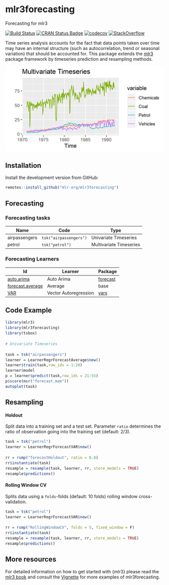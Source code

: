# mlr3forecasting

Forecasting for mlr3

<!-- badges: start -->
[![Build Status](https://img.shields.io/travis/mlr-org/mlr3forecasting/master?label=Linux&logo=travis&style=flat-square)](https://travis-ci.org/mlr-org/mlr3forecasting)
[![CRAN Status Badge](https://www.r-pkg.org/badges/version-ago/mlr3forecasting)](https://cran.r-project.org/package=mlr3forecasting)
[![codecov](https://codecov.io/gh/mlr-org/mlr3forecasting/branch/master/graph/badge.svg)](https://codecov.io/gh/mlr-org/mlr3forecasting)
[![StackOverflow](https://img.shields.io/badge/stackoverflow-mlr3-orange.svg)](https://stackoverflow.com/questions/tagged/mlr3)
<!-- badges: end -->

Time series analysis accounts for the fact that data points taken over time may have an internal structure (such as autocorrelation, trend or seasonal variation) that should be accounted for. This package extends the [mlr3](https://github.com/mlr-org/mlr3) package
framework by timeseries prediction and resampling methods.

![](man/multi_timeseries.png)<!-- .element height="50%" width="50%" -->

## Installation

Install the development version from
GitHub:

``` r
remotes::install_github("mlr-org/mlr3forecasting")
```

## Forecasting

### Forecasting tasks

| Name          | Code                   | Type                    |
|---------------|------------------------|-------------------------|
| airpassengers | `tsk("airpassengers")` | Univariate Timeseries   |
| petrol        | `tsk("petrol")`        | Multivariate Timeseries |

### Forecasting Learners

| Id                                                                                               | Learner               | Package                                                 |
|--------------------------------------------------------------------------------------------------|-----------------------|---------------------------------------------------------|
| [auto.arima](https://mlr3forecasting.mlr-org.com/reference/mlr_learners_regr.AutoArima.html)     | Auto Arima            | [forecast](https://cran.r-project.org/package=forecast) |
| [forecast.average](https://mlr3forecasting.mlr-org.com/reference/mlr_learners_regr.Average.html) | Average               | base                                                    |
| [VAR](https://mlr3forecasting.mlr-org.com/reference/mlr_learners_regr.VAR.html)                  | Vector Autoregression | [vars](https://cran.r-project.org/package=vars)         |


## Code Example

```r
library(mlr3)
library(mlr3forecasting)
library(tsbox)

# Univariate Timeseries

task = tsk("airpassengers")
learner = LearnerRegrForecastAverage$new()
learner$train(task,row_ids = 1:20)
learner$model
p = learner$predict(task,row_ids = 21:55)
p$score(msr("forecast.mae"))
autoplot(task)
```

## Resampling

#### Holdout 

Split data into a training set and a test set.
Parameter `ratio` determines the ratio of observation going into the training set (default: 2/3).

```r
task = tsk("petrol")
learner = LearnerRegrForecastVAR$new()

rr = rsmp("forecastHoldout", ratio = 0.8)
rr$instantiate(task)
resample = resample(task, learner, rr, store_models = TRUE)
resample$predictions()
```

#### Rolling Window CV 

Splits data using a `folds`-folds (default: 10 folds) rolling window cross-validation.

```r
task = tsk("petrol")
learner = LearnerRegrForecastVAR$new()

rr = rsmp("RollingWindowCV", folds = 5, fixed_window = F)
rr$instantiate(task)
resample = resample(task, learner, rr, store_models = TRUE)
resample$predictions()
```

## More resources

For detailed information on how to get started with {mlr3} please read the 
[mlr3 book](https://mlr3book.mlr-org.com/) and consult the
[Vignette](https://mlr3forecasting.mlr-org.com/articles/vignettes.html) for more examples of mlr3forecasting.

